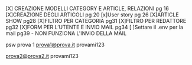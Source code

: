 [X] CREAZIONE MODELLI CATEGORY E ARTICLE, RELAZIONI pg 16
[X]CREAZIONE DEGLI ARTICOLI pg 20
[x]User story pg 26
[X]ARTICLE SHOW pg28
[X]FILTRO PER CATEGORIA pg31
[X]FILTRO PER REDATTORE pg32
[X]FORM PER L’UTENTE E INVIO MAIL pg34
[ ]Settare il .env per la mail pg39 - NON FUNZIONA L'INVIO DELLA MAIL










psw prova 1 prova1@prova.it
provami123


prova2@prova2.it
provami123